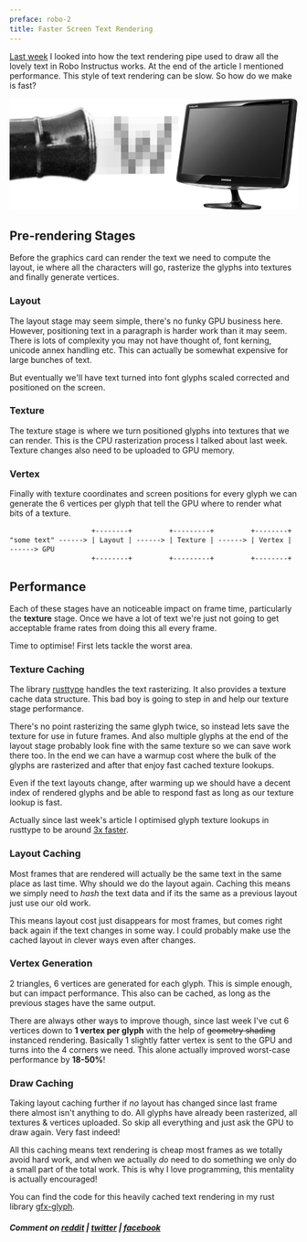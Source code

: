 ```yaml
---
preface: robo-2
title: Faster Screen Text Rendering
---
```


[Last week](/2018/05/18/technical-look-at-text-rendering-in-robo-instructus.html) I looked into how the text rendering pipe used to draw all the lovely text in Robo Instructus works. At the end of the article I mentioned performance. This style of text rendering can be slow. So how do we make is fast?

![](/assets/2018-05-25/w-screen.png)

## Pre-rendering Stages

Before the graphics card can render the text we need to compute the layout, ie where all the characters will go, rasterize the glyphs into textures and finally generate vertices.

### Layout
The layout stage may seem simple, there's no funky GPU business here. However, positioning text in a paragraph is harder work than it may seem. There is lots of complexity you may not have thought of, font kerning, unicode annex handling etc. This can actually be somewhat expensive for large bunches of text.

But eventually we'll have text turned into font glyphs scaled corrected and positioned on the screen.

### Texture
The texture stage is where we turn positioned glyphs into textures that we can render. This is the CPU rasterization process I talked about last week. Texture changes also need to be uploaded to GPU memory.

### Vertex
Finally with texture coordinates and screen positions for every glyph we can generate the 6 vertices per glyph that tell the GPU where to render what bits of a texture.

```
                    +--------+         +---------+         +--------+
"some text" ------> | Layout | ------> | Texture | ------> | Vertex | ------> GPU
                    +--------+         +---------+         +--------+
```

## Performance
Each of these stages have an noticeable impact on frame time, particularly the **texture** stage. Once we have a lot of text we're just not going to get acceptable frame rates from doing this all every frame.

Time to optimise! First lets tackle the worst area.

### Texture Caching
The library [rusttype](https://github.com/redox-os/rusttype) handles the text rasterizing. It also provides a texture cache data structure. This bad boy is going to step in and help our texture stage performance.

There's no point rasterizing the same glyph twice, so instead lets save the texture for use in future frames. And also multiple glyphs at the end of the layout stage probably look fine with the same texture so we can save work there too. In the end we can have a warmup cost where the bulk of the glyphs are rasterized and after that enjoy fast cached texture lookups.

Even if the text layouts change, after warming up we should have a decent index of rendered glyphs and be able to respond fast as long as our texture lookup is fast.

Actually since last week's article I optimised glyph texture lookups in rusttype to be around [3x faster](https://github.com/redox-os/rusttype/pull/111).

### Layout Caching
Most frames that are rendered will actually be the same text in the same place as last time. Why should we do the layout again. Caching this means we simply need to _hash_ the text data and if its the same as a previous layout just use our old work.

This means layout cost just disappears for most frames, but comes right back again if the text changes in some way. I could probably make use the cached layout in clever ways even after changes.

### Vertex Generation
2 triangles, 6 vertices are generated for each glyph. This is simple enough, but can impact performance. This also can be cached, as long as the previous stages have the same output.

There are always other ways to improve though, since last week I've cut 6 vertices down to **1 vertex per glyph** with the help of <s>geometry shading</s> instanced rendering. Basically 1 slightly fatter vertex is sent to the GPU and turns into the 4 corners we need. This alone actually improved worst-case performance by **18-50%**!

### Draw Caching
Taking layout caching further if _no_ layout has changed since last frame there almost isn't anything to do. All glyphs have already been rasterized, all textures & vertices uploaded. So skip all everything and just ask the GPU to draw again. Very fast indeed!

All this caching means text rendering is cheap most frames as we totally avoid hard work, and when we actually _do_ need to do something we only do a small part of the total work. This is why I love programming, this mentality is actually encouraged!

You can find the code for this heavily cached text rendering in my rust library [gfx-glyph](https://github.com/alexheretic/gfx-glyph).

##### Comment on [reddit](https://www.reddit.com/r/devblogs/comments/8m3f4k/robo_instructus_even_faster_cached_text_rendering/) | [twitter](https://twitter.com/alexbutlergames/status/1000061351442698241) | [facebook](https://www.facebook.com/alexbutlergames/posts/1896458177108227)
